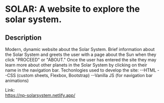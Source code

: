 # SOLAR: A website to explore the solar system. 

## Description
 Modern, dynamic website about the Solar System. Brief information about the Solar System and greets the user with a page about the Sun when they click "PROCEED" or "ABOUT." Once the user has entered the site they may learn more about other planets in the Solar System by clicking on their name in the navigation bar.
 Techonlogies used to develop the site:
 --HTML 
 --CSS (custom sheets, Flexbox, Bootstrap) 
 --Vanilla JS (for navigation bar animations)

 Link:<br>
 https://np-solarsystem.netlify.app/
 